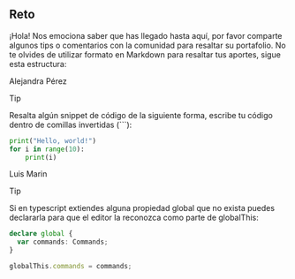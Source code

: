 ## Reto

¡Hola! Nos emociona saber que has llegado hasta aquí, por favor comparte algunos tips o comentarios con la comunidad para resaltar su portafolio. 
No te olvides de utilizar formato en Markdown para resaltar tus aportes, sigue esta estructura:

Alejandra Pérez

> [!TIP]
> Resalta algún snippet de código de la siguiente forma, escribe tu código dentro de comillas invertidas (```):

```py
print("Hello, world!")
for i in range(10):
    print(i)
```


<!-- Sección de tips -->

Luis Marin

> [!TIP]
> Si en typescript extiendes alguna propiedad global que no exista puedes declararla para que el editor la reconozca como parte de globalThis:

```typescript
declare global {
  var commands: Commands;
}

globalThis.commands = commands;
```


<!-- Sección de tips - FIN -->
